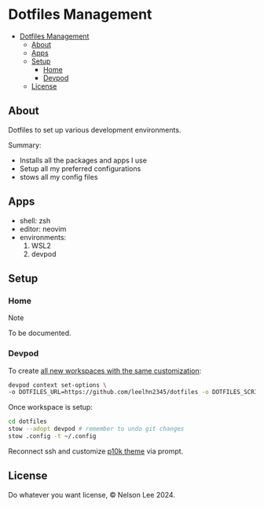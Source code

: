 # Dotfiles Management

<!--toc:start-->
- [Dotfiles Management](#dotfiles-management)
  - [About](#about)
  - [Apps](#apps)
  - [Setup](#setup)
    - [Home](#home)
    - [Devpod](#devpod)
  - [License](#license)
<!--toc:end-->

## About

Dotfiles to set up various development environments.

Summary:

- Installs all the packages and apps I use
- Setup all my preferred configurations
- stows all my config files

## Apps

- shell: zsh
- editor: neovim
- environments:
    1. WSL2
    2. devpod

## Setup

### Home

> [!NOTE]
> To be documented.

### Devpod

To create [all new workspaces with the same customization](https://devpod.sh/docs/developing-in-workspaces/dotfiles-in-a-workspace#for-all-workspaces):

```sh
devpod context set-options \
-o DOTFILES_URL=https://github.com/leelhn2345/dotfiles -o DOTFILES_SCRIPT=scripts/devpod.sh
```

Once workspace is setup:

```sh
cd dotfiles
stow --adopt devpod # remember to undo git changes
stow .config -t ~/.config
```

Reconnect ssh and customize [p10k theme](https://github.com/romkatv/powerlevel10k)
via prompt.

## License

Do whatever you want license, © Nelson Lee 2024.
